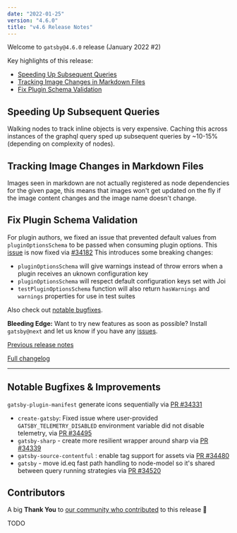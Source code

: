 ```yaml
---
date: "2022-01-25"
version: "4.6.0"
title: "v4.6 Release Notes"
---
```


Welcome to `gatsby@4.6.0` release (January 2022 #2)

Key highlights of this release:

- [Speeding Up Subsequent Queries](#speeding-up-subsequent-queries)
- [Tracking Image Changes in Markdown Files](#tracking-image-changes-in-markdown-files)
- [Fix Plugin Schema Validation](#fix-plugin-schema-validation)

## Speeding Up Subsequent Queries

Walking nodes to track inline objects is very expensive. Caching this across instances of the graphql query sped up subsequent queries by ~10-15% (depending on complexity of nodes).

## Tracking Image Changes in Markdown Files

Images seen in markdown are not actually registered as node dependencies for the given page, this means that images won't get updated on the fly if the image content changes and the image name doesn't change.

## Fix Plugin Schema Validation

For plugin authors, we fixed an issue that prevented default values from `pluginOptionsSchema` to be passed when consuming plugin options. This [issue](https://github.com/gatsbyjs/gatsby/issues/33033) is now fixed via [#34182](https://github.com/gatsbyjs/gatsby/pull/34182) This introduces some breaking changes:

- `pluginOptionsSchema` will give warnings instead of throw errors when a plugin receives an uknown configuration key
- `pluginOptionsSchema` will respect default configuration keys set with Joi
- `testPluginOptionsSchema` function will also return `hasWarnings` and `warnings` properties for use in test suites

Also check out [notable bugfixes](#notable-bugfixes--improvements).

**Bleeding Edge:** Want to try new features as soon as possible? Install `gatsby@next` and let us know
if you have any [issues](https://github.com/gatsbyjs/gatsby/issues).

[Previous release notes](/docs/reference/release-notes/v4.5)

[Full changelog][full-changelog]

---

## Notable Bugfixes & Improvements

`gatsby-plugin-manifest` generate icons sequentially via [PR #34331](https://github.com/gatsbyjs/gatsby/pull/34331)

- `create-gatsby`: Fixed issue where user-provided `GATSBY_TELEMETRY_DISABLED` environment variable did not disable telemetry, via [PR #34495](https://github.com/gatsbyjs/gatsby/pull/34495)
- `gatsby-sharp` - create more resilient wrapper around sharp via [PR #34339](https://github.com/gatsbyjs/gatsby/pull/34339)
- `gatsby-source-contentful` : enable tag support for assets via [PR #34480](https://github.com/gatsbyjs/gatsby/pull/34480)
- `gatsby` - move id.eq fast path handling to node-model so it's shared between query running strategies via [PR #34520](https://github.com/gatsbyjs/gatsby/pull/34520)

## Contributors

A big **Thank You** to [our community who contributed][full-changelog] to this release 💜

TODO

[full-changelog]: https://github.com/gatsbyjs/gatsby/compare/gatsby@4.6.0-next.0...gatsby@4.6.0
